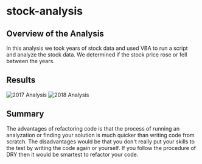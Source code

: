 # stock-analysis

## Overview of the Analysis

In this analysis we took years of stock data and used VBA to run a script and analyze the stock data.
We determined if the stock price rose or fell between the years.

## Results

![2017 Analysis](Resources/runtime_2017)
![2018 Analysis](Resources/runtime_2018)

## Summary

The advantages of refactoring code is that the process of running an analyzation or finding your solution is much quicker than writing code from scratch. The disadvantages would be that you don't really put your skills to the test by writing the code again or yourself. If you follow the procedure of DRY then it would be smartest to refactor your code.